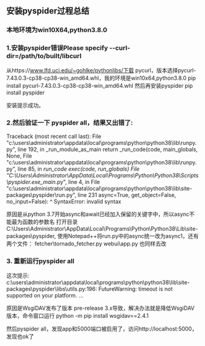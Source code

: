 ## 安装pyspider过程总结
### 本地环境为win10X64,python3.8.0
### 1.安装pyspider错误Please specify --curl-dir=/path/to/built/libcurl
从https://www.lfd.uci.edu/~gohlke/pythonlibs/下载 pycurl，版本选择pycurl-7.43.0.3-cp38-cp38-win_amd64.whl，我的环境是win10x64,python3.8.0
pip install pycurl-7.43.0.3-cp38-cp38-win_amd64.whl
然后再安装pyspider
pip install pyspider

安装提示成功。
### 2.然后验证一下 pyspider all，结果又出错了:
Traceback (most recent call last):
  File "c:\users\administrator\appdata\local\programs\python\python38\lib\runpy.py", line 192, in _run_module_as_main
    return _run_code(code, main_globals, None,
  File "c:\users\administrator\appdata\local\programs\python\python38\lib\runpy.py", line 85, in _run_code
    exec(code, run_globals)
  File "C:\Users\Administrator\AppData\Local\Programs\Python\Python38\Scripts\pyspider.exe\__main__.py", line 4, in <module>
  File "c:\users\administrator\appdata\local\programs\python\python38\lib\site-packages\pyspider\run.py", line 231
    async=True, get_object=False, no_input=False):
    ^
SyntaxError: invalid syntax

原因是从python 3.7开始async和await已经加入保留的关键字中，所以async不能最为函数的参数名
打开目录C:\Users\Administrator\AppData\Local\Programs\Python\Python38\Lib\site-packages\pyspider\,
使用Notepad++将run.py中的async统一改为async1，还有两个文件：
fetcher\tornado_fetcher.py
webui\app.py
也同样去改

### 3. 重新运行pyspider all
这次提示:
c:\users\administrator\appdata\local\programs\python\python38\lib\site-packages\pyspider\libs\utils.py:196: FutureWarning: timeout is not supported on your platform. ...

原因是WsgiDAV发布了版本 pre-release 3.x导致，解决办法就是降低WsgiDAV版本，命令窗口运行
python -m pip install wsgidav==2.4.1

然后pyspider all，发现app和5000端口被启用了，访问http://localhost:5000，发现也ok了
